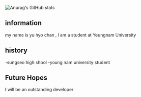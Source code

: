 ![Anurag's GitHub stats](https://github-readme-stats.vercel.app/api?username=gycks-2&show_icons=true&theme=dark)

## information

my name is yu hyo chan , I am a student at Yeungnam University

## history

-sungseo high shool
-young nam university student

## Future Hopes

I will be an outstanding developer
